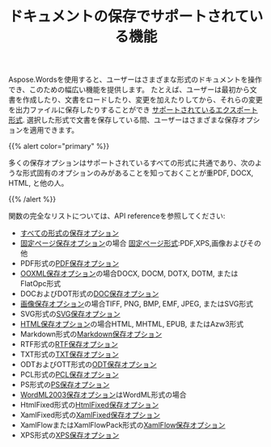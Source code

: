 ﻿---
title: ドキュメントの保存でサポートされている機能
second_title: Aspose.WordsのためのJava
articleTitle: ドキュメントの保存でサポートされている機能
linktitle: ドキュメントの保存でサポートされている機能
description: "一般的な形式のほとんどで文書を保存し、多くのMicrosoft Word機能をサポートしています。"
type: docs
weight: 30
url: /ja/java/supported-features-on-document-save/
timestamp: 2024-01-27-14-07-04
---

Aspose.Wordsを使用すると、ユーザーはさまざまな形式のドキュメントを操作でき、このための幅広い機能を提供します。 たとえば、ユーザーは最初から文書を作成したり、文書をロードしたり、変更を加えたりしてから、それらの変更を出力ファイルに保存したりすることができ [サポートされているエクスポート形式](/words/java/supported-document-formats/). 選択した形式で文書を保存している間、ユーザーはさまざまな保存オプションを適用できます。

{{% alert color="primary" %}}

多くの保存オプションはサポートされているすべての形式に共通であり、次のような形式固有のオプションのみがあることを知っておくことが重PDF, DOCX, HTML, と他の人。

{{% /alert %}}

関数の完全なリストについては、API referenceを参照してください:

- [すべての形式の保存オプション](https://reference.aspose.com/words/java/com.aspose.words/saveoptions/)
- [固定ページ保存オプション](https://reference.aspose.com/words/java/com.aspose.words/fixedpagesaveoptions/)の場合 [固定ページ形式](/words/java/converting-to-fixed-page-format/):PDF,XPS,画像およびその他
- PDF形式の[PDF保存オプション](https://reference.aspose.com/words/java/com.aspose.words/pdfsaveoptions/)
- [OOXML保存オプション](https://reference.aspose.com/words/java/com.aspose.words/ooxmlsaveoptions/)の場合DOCX, DOCM, DOTX, DOTM, またはFlatOpc形式
- DOCおよびDOT形式の[DOC保存オプション](https://reference.aspose.com/words/java/com.aspose.words/docsaveoptions/)
- [画像保存オプション](https://reference.aspose.com/words/java/com.aspose.words/imagesaveoptions/)の場合TIFF, PNG, BMP, EMF, JPEG, またはSVG形式
- SVG形式の[SVG保存オプション](https://reference.aspose.com/words/java/com.aspose.words/svgsaveoptions/)
- [HTML保存オプション](https://reference.aspose.com/words/java/com.aspose.words/htmlsaveoptions/)の場合HTML, MHTML, EPUB, またはAzw3形式
- Markdown形式の[Markdown保存オプション](https://reference.aspose.com/words/java/com.aspose.words/markdownsaveoptions/)
- RTF形式の[RTF保存オプション](https://reference.aspose.com/words/java/com.aspose.words/rtfsaveoptions/)
- TXT形式の[TXT保存オプション](https://reference.aspose.com/words/java/com.aspose.words/txtsaveoptions/)
- ODTおよびOTT形式の[ODT保存オプション](https://reference.aspose.com/words/java/com.aspose.words/odtsaveoptions/)
- PCL形式の[PCL保存オプション](https://reference.aspose.com/words/java/com.aspose.words/pclsaveoptions/)
- PS形式の[PS保存オプション](https://reference.aspose.com/words/java/com.aspose.words/pssaveoptions/)
- [WordML2003保存オプション](https://reference.aspose.com/words/java/com.aspose.words/wordml2003saveoptions/)はWordML形式の場合
- HtmlFixed形式の[HtmlFixed保存オプション](https://reference.aspose.com/words/java/com.aspose.words/htmlfixedsaveoptions/)
- XamlFixed形式の[XamlFixed保存オプション](https://reference.aspose.com/words/java/com.aspose.words/xamlfixedsaveoptions/)
- XamlFlowまたはXamlFlowPack形式の[XamlFlow保存オプション](https://reference.aspose.com/words/java/com.aspose.words/xamlflowsaveoptions/)
- XPS形式の[XPS保存オプション](https://reference.aspose.com/words/java/com.aspose.words/xpssaveoptions/)

